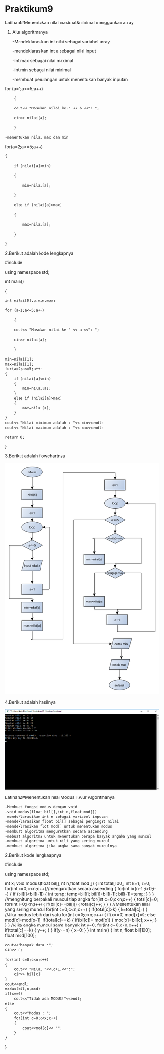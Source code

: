 # Praktikum9

Latihan1#Menentukan nilai maximal&minimal menggunkan array

1. Alur algoritmanya

	-Mendeklarasikan int nilai sebagai variabel array

	-mendeklarasikan int a sebagai nilai input

	-int max sebagai nilai maximal

	-int min sebagai nilai minimal

	-membuat perulangan untuk menentukan banyak inputan

for (a=1;a<=5;a++)

        {

        cout<< "Masukan nilai ke-" << a <<": ";

        cin>> nilai[a];

        }

	-menentukan nilai max dan min

for(a=2;a<=5;a++)

    {

        if (nilai[a]<min)

        {

            min=nilai[a];

        }

        else if (nilai[a]>max)

        {

            max=nilai[a];

        }

    }

2.Berikut adalah kode lengkapnya

#include <iostream>

using namespace std;

int main()

{

    int nilai[5],a,min,max;

    for (a=1;a<=5;a++)

        {

        cout<< "Masukan nilai ke-" << a <<": ";

        cin>> nilai[a];

        }

    min=nilai[1];
    max=nilai[1];
    for(a=2;a<=5;a++)
    {
        if (nilai[a]<min)
        {
            min=nilai[a];
        }
        else if (nilai[a]>max)
        {
            max=nilai[a];
        }
    }
    cout<< "Nilai minimum adalah : "<< min<<endl;
    cout<< "Nilai maximum adalah : "<< max<<endl;

    return 0;
}

3.Berikut adalah flowchartnya

![img](https://raw.githubusercontent.com/amirudin742/Praktikum9/master/Flowchart1.png)

4.Berikut adalah hasilnya

![img](https://raw.githubusercontent.com/amirudin742/Praktikum9/master/Hasil1.png)


Latihan2#Menentukan nilai Modus 1.Alur Algoritmanya

	-Membuat fungsi modus dengan void
	-void modus(float bil[],int n,float mod[])
	-mendeklarasikan int n sebagai variabel inputan
	-mendeklarasikan float bil[] sebagai pengingat nilai
	-mendeklrasikan flot mod[] untuk menentukan modus
	-membuat algoritma mengurutkan secara ascending
	-mebuat algoritma untuk menentukan berapa banyak angaka yang muncul
	-membuat algoritma untuk nili yang sering muncul
	-membuat algoritma jika angka sama banyak munculnya

2.Berikut kode lengkaapnya

#include <iostream>

using namespace std;

int x;
void modus(float bil[],int n,float mod[])
{
int total[100];
int k=1;
x=0;
for(int c=0;c<n;c++)//mengurutkan secara ascending
{
    for(int i=(n-1);i>0;i--)
    {
        if (bil[i]<bil[i-1])
        {
            int temp;
            temp=bil[i];
            bil[i]=bil[i-1];
            bil[i-1]=temp;
        }
    }
}
//menghitung berpakali muncul tiap angka
for(int c=0;c<n;c++)
{
    total[c]=0;
    for(int i=0;i<n;i++)
    {
        if(bil[c]==bil[i])
        {
            total[c]++;
        }
    }
}
//Menentukan nilai yang sering muncul
for(int c=0;c<n;c++)
{
    if(total[c]>k)
    {
        k=total[c];
    }
}
//Jika modus lebih dari satu
for(int c=0;c<n;c++)
{
    if(x==0)
        mod[x]=0;
    else
        mod[x]=mod[x-1];
    if(total[c]==k)
    {
        if(bil[c]!= mod[x])
        {
            mod[x]=bil[c];
            x++;
        }
    }
}
//Jika angka muncul sama banyak
int y=0;
for(int c=0;c<n;c++)
{
    if(total[c]==k)
    {
        y++;
    }
}
if(y==n)
{
    x=0;
}
}
int main()
{
    int n;
    float bil[100];
    float mod[100];

    cout<<"banyak data :";
    cin>> n;

    for(int c=0;c<n;c++)
    {
        cout<< "Nilai "<<(c+1)<<":";
        cin>> bil[c];
    }
    cout<<endl;
    modus(bil,n,mod);
    if(x==0)
        cout<<"Tidak ada MODUS!"<<endl;
    else
    {
        cout<<"Modus : ";
        for(int c=0;c<x;c++)
        {
            cout<<mod[c]<< "";
        }
    }
}